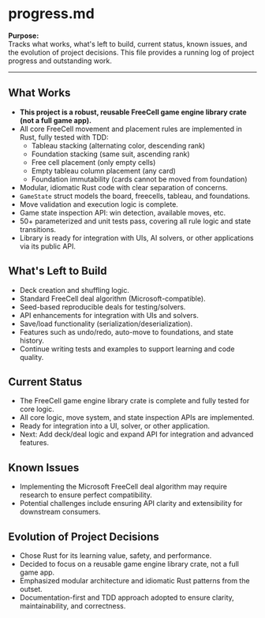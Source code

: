 # progress.md

**Purpose:**  
Tracks what works, what's left to build, current status, known issues, and the evolution of project decisions. This file provides a running log of project progress and outstanding work.

---

## What Works

- **This project is a robust, reusable FreeCell game engine library crate (not a full game app).**
- All core FreeCell movement and placement rules are implemented in Rust, fully tested with TDD:
  - Tableau stacking (alternating color, descending rank)
  - Foundation stacking (same suit, ascending rank)
  - Free cell placement (only empty cells)
  - Empty tableau column placement (any card)
  - Foundation immutability (cards cannot be moved from foundation)
- Modular, idiomatic Rust code with clear separation of concerns.
- `GameState` struct models the board, freecells, tableau, and foundations.
- Move validation and execution logic is complete.
- Game state inspection API: win detection, available moves, etc.
- 50+ parameterized and unit tests pass, covering all rule logic and state transitions.
- Library is ready for integration with UIs, AI solvers, or other applications via its public API.

## What's Left to Build

- Deck creation and shuffling logic.
- Standard FreeCell deal algorithm (Microsoft-compatible).
- Seed-based reproducible deals for testing/solvers.
- API enhancements for integration with UIs and solvers.
- Save/load functionality (serialization/deserialization).
- Features such as undo/redo, auto-move to foundations, and state history.
- Continue writing tests and examples to support learning and code quality.

## Current Status

- The FreeCell game engine library crate is complete and fully tested for core logic.
- All core logic, move system, and state inspection APIs are implemented.
- Ready for integration into a UI, solver, or other application.
- Next: Add deck/deal logic and expand API for integration and advanced features.

## Known Issues

- Implementing the Microsoft FreeCell deal algorithm may require research to ensure perfect compatibility.
- Potential challenges include ensuring API clarity and extensibility for downstream consumers.

## Evolution of Project Decisions

- Chose Rust for its learning value, safety, and performance.
- Decided to focus on a reusable game engine library crate, not a full game app.
- Emphasized modular architecture and idiomatic Rust patterns from the outset.
- Documentation-first and TDD approach adopted to ensure clarity, maintainability, and correctness.
